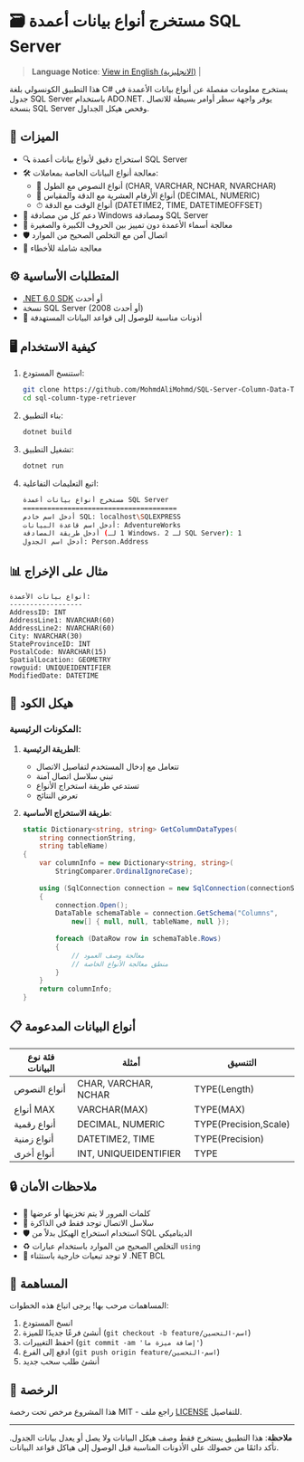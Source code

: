 # 🗃️ مستخرج أنواع بيانات أعمدة SQL Server
> **Language Notice**: 
> [View in English (الانجليزية)](README.md) |

هذا التطبيق الكونسولي بلغة C# يستخرج معلومات مفصلة عن أنواع بيانات الأعمدة في جدول SQL Server باستخدام ADO.NET. يوفر واجهة سطر أوامر بسيطة للاتصال بنسخة SQL Server وفحص هيكل الجداول.

## 🚀 الميزات

- 🔍 استخراج دقيق لأنواع بيانات أعمدة SQL Server
- 🛠 معالجة أنواع البيانات الخاصة بمعاملات:
  - 📏 أنواع النصوص مع الطول (CHAR, VARCHAR, NCHAR, NVARCHAR)
  - 🔢 أنواع الأرقام العشرية مع الدقة والمقياس (DECIMAL, NUMERIC)
  - ⏱ أنواع الوقت مع الدقة (DATETIME2, TIME, DATETIMEOFFSET)
- 🔐 دعم كل من مصادقة Windows ومصادقة SQL Server
- 🔄 معالجة أسماء الأعمدة دون تمييز بين الحروف الكبيرة والصغيرة
- 🛡️ اتصال آمن مع التخلص الصحيح من الموارد
- 🚨 معالجة شاملة للأخطاء

## ⚙️ المتطلبات الأساسية

- [.NET 6.0 SDK](https://dotnet.microsoft.com/download) أو أحدث
- نسخة SQL Server (2008 أو أحدث)
- 🔑 أذونات مناسبة للوصول إلى قواعد البيانات المستهدفة

## 🖥 كيفية الاستخدام

1. استنسخ المستودع:
   ```bash
   git clone https://github.com/MohmdAliMohmd/SQL-Server-Column-Data-Type-Retriever
   cd sql-column-type-retriever
   ```

2. بناء التطبيق:
   ```bash
   dotnet build
   ```

3. تشغيل التطبيق:
   ```bash
   dotnet run
   ```

4. اتبع التعليمات التفاعلية:
   ```bash
   مستخرج أنواع بيانات أعمدة SQL Server
   ======================================
   أدخل اسم خادم SQL: localhost\SQLEXPRESS
   أدخل اسم قاعدة البيانات: AdventureWorks
   أدخل طريقة المصادقة (1 لـ Windows، 2 لـ SQL Server): 1
   أدخل اسم الجدول: Person.Address
   ```

## 📊 مثال على الإخراج

```
أنواع بيانات الأعمدة:
------------------
AddressID: INT
AddressLine1: NVARCHAR(60)
AddressLine2: NVARCHAR(60)
City: NVARCHAR(30)
StateProvinceID: INT
PostalCode: NVARCHAR(15)
SpatialLocation: GEOMETRY
rowguid: UNIQUEIDENTIFIER
ModifiedDate: DATETIME
```

## 🧱 هيكل الكود

### المكونات الرئيسية:

1. **الطريقة الرئيسية**:
   - تتعامل مع إدخال المستخدم لتفاصيل الاتصال
   - تبني سلاسل اتصال آمنة
   - تستدعي طريقة استخراج الأنواع
   - تعرض النتائج

2. **طريقة الاستخراج الأساسية**:
   ```csharp
   static Dictionary<string, string> GetColumnDataTypes(
       string connectionString, 
       string tableName)
   {
       var columnInfo = new Dictionary<string, string>(
           StringComparer.OrdinalIgnoreCase);
       
       using (SqlConnection connection = new SqlConnection(connectionString))
       {
           connection.Open();
           DataTable schemaTable = connection.GetSchema("Columns", 
               new[] { null, null, tableName, null });
           
           foreach (DataRow row in schemaTable.Rows)
           {
               // معالجة وصف العمود
               // منطق معالجة الأنواع الخاصة
           }
       }
       return columnInfo;
   }
   ```

## 📋 أنواع البيانات المدعومة

| فئة نوع البيانات | أمثلة                  | التنسيق               |
|--------------------|---------------------------|----------------------|
| أنواع النصوص       | CHAR, VARCHAR, NCHAR      | TYPE(Length)         |
| أنواع MAX          | VARCHAR(MAX)              | TYPE(MAX)            |
| أنواع رقمية      | DECIMAL, NUMERIC          | TYPE(Precision,Scale)|
| أنواع زمنية     | DATETIME2, TIME           | TYPE(Precision)      |
| أنواع أخرى        | INT, UNIQUEIDENTIFIER     | TYPE                 |

## 🔒 ملاحظات الأمان

- 🔑 كلمات المرور لا يتم تخزينها أو عرضها
- 💾 سلاسل الاتصال توجد فقط في الذاكرة
- 🛡️ استخدام استخراج الهيكل بدلاً من SQL الديناميكي
- ♻️ التخلص الصحيح من الموارد باستخدام عبارات `using`
- 🚫 لا توجد تبعيات خارجية باستثناء .NET BCL

## 🤝 المساهمة

المساهمات مرحب بها! يرجى اتباع هذه الخطوات:

1. انسخ المستودع
2. أنشئ فرعًا جديدًا للميزة (`git checkout -b feature/اسم-التحسين`)
3. احفظ التغييرات (`git commit -am 'إضافة ميزة ما'`)
4. ادفع إلى الفرع (`git push origin feature/اسم-التحسين`)
5. أنشئ طلب سحب جديد

## 📜 الرخصة

هذا المشروع مرخص تحت رخصة MIT - راجع ملف [LICENSE](LICENSE) للتفاصيل.

---

**ملاحظة**: هذا التطبيق يستخرج فقط وصف هيكل البيانات ولا يصل أو يعدل بيانات الجدول. تأكد دائمًا من حصولك على الأذونات المناسبة قبل الوصول إلى هياكل قواعد البيانات.

